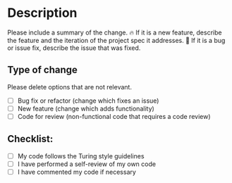 # Description

Please include a summary of the change.
🔥 If it is a new feature, describe the feature and the iteration of the project spec it addresses.
🐞 If it is a bug or issue fix, describe the issue that was fixed.

## Type of change

Please delete options that are not relevant.

- [ ] Bug fix or refactor (change which fixes an issue)
- [ ] New feature (change which adds functionality)
- [ ] Code for review (non-functional code that requires a code review)

## Checklist:

- [ ] My code follows the Turing style guidelines
- [ ] I have performed a self-review of my own code
- [ ] I have commented my code if necessary
